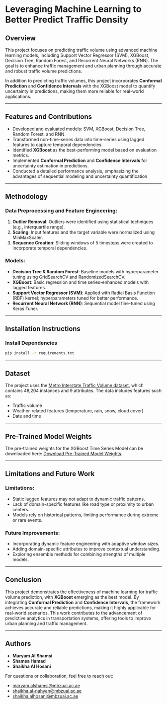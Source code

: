 # Leveraging Machine Learning to Better Predict Traffic Density

## Overview
This project focuses on predicting traffic volume using advanced machine learning models, including Support Vector Regressor (SVM), XGBoost, Decision Tree, Random Forest, and Recurrent Neural Networks (RNN). The goal is to enhance traffic management and urban planning through accurate and robust traffic volume predictions.

In addition to predicting traffic volumes, this project incorporates **Conformal Prediction** and **Confidence Intervals** with the XGBoost model to quantify uncertainty in predictions, making them more reliable for real-world applications.

---

## Features and Contributions
- Developed and evaluated models: SVM, XGBoost, Decision Tree, Random Forest, and RNN.
- Transformed non-time-series data into time-series using lagged features to capture temporal dependencies.
- Identified **XGBoost** as the best-performing model based on evaluation metrics.
- Implemented **Conformal Prediction** and **Confidence Intervals** for uncertainty estimation in predictions.
- Conducted a detailed performance analysis, emphasizing the advantages of sequential modeling and uncertainty quantification.

---

## Methodology
### Data Preprocessing and Feature Engineering:
1. **Outlier Removal**: Outliers were identified using statistical techniques (e.g., interquartile range).
2. **Scaling**: Input features and the target variable were normalized using MinMaxScaler.
3. **Sequence Creation**: Sliding windows of 5 timesteps were created to incorporate temporal dependencies.

### Models:
- **Decision Tree & Random Forest**: Baseline models with hyperparameter tuning using GridSearchCV and RandomizedSearchCV.
- **XGBoost**: Basic regression and time series-enhanced models with lagged features.
- **Support Vector Regressor (SVM)**: Applied with Radial Basis Function (RBF) kernel; hyperparameters tuned for better performance.
- **Recurrent Neural Network (RNN)**: Sequential model fine-tuned using Keras Tuner.

---

## Installation Instructions

### Install Dependencies
```bash
pip install -r requirements.txt

```

---

## Dataset
The project uses the [Metro Interstate Traffic Volume dataset](https://www.kaggle.com/code/xreina8/traffic-volume-prediction/input), which contains 48,204 instances and 9 attributes. The data includes features such as:
- Traffic volume
- Weather-related features (temperature, rain, snow, cloud cover)
- Date and time

---
## Pre-Trained Model Weights

The pre-trained weights for the XGBoost Time Series Model can be downloaded here: [Download Pre-Trained Model Weights](https://drive.google.com/file/d/1GyNu3Zoj6QzslR80WtJmGf-qnlr5BdU2/view?usp=drive_link).

---

## Limitations and Future Work
### Limitations:
- Static lagged features may not adapt to dynamic traffic patterns.
- Lack of domain-specific features like road type or proximity to urban centers.
- Models rely on historical patterns, limiting performance during extreme or rare events.

### Future Improvements:
- Incorporating dynamic feature engineering with adaptive window sizes.
- Adding domain-specific attributes to improve contextual understanding.
- Exploring ensemble methods for combining strengths of multiple models.

---

## Conclusion
This project demonstrates the effectiveness of machine learning for traffic volume prediction, with **XGBoost** emerging as the best model. By integrating **Conformal Prediction** and **Confidence Intervals**, the framework achieves accurate and reliable predictions, making it highly applicable for real-world scenarios. This work contributes to the advancement of predictive analytics in transportation systems, offering tools to improve urban planning and traffic management.

---

## Authors
- **Maryam Al Shamsi**
- **Shamsa Hamad**
- **Shaikha Al Hosani**

For questions or collaboration, feel free to reach out:
- maryam.alshamsi@mbzuai.ac.ae
- shaikha.al-nahyan@mbzuai.ac.ae
- shaikha.alhosani@mbzuai.ac.ae
